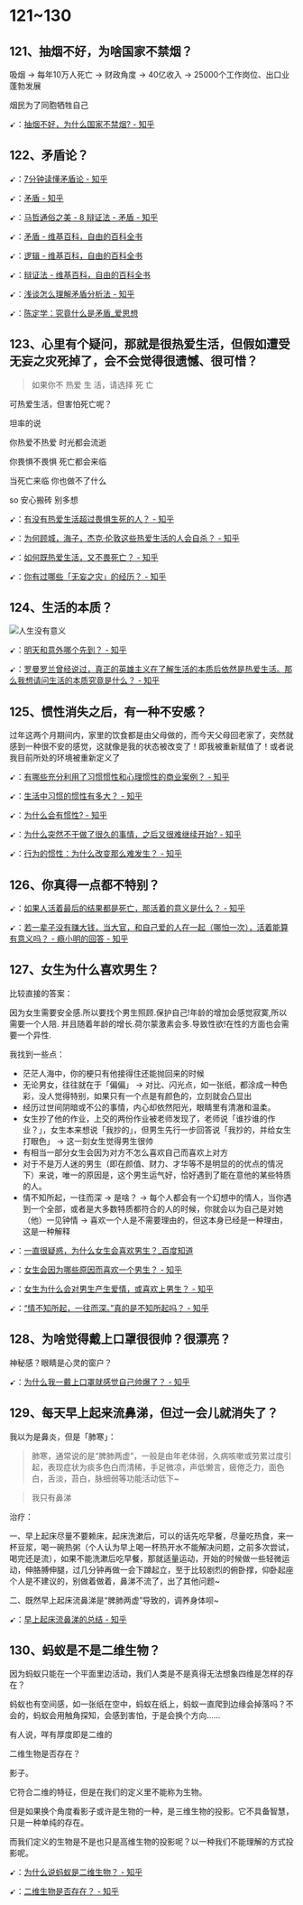 # 121~130

## 121、抽烟不好，为啥国家不禁烟？

吸烟 -> 每年10万人死亡 -> 财政角度 -> 40亿收入 -> 25000个工作岗位、出口业蓬勃发展

烟民为了同胞牺牲自己

➹：[抽烟不好，为什么国家不禁烟? - 知乎](https://www.zhihu.com/question/22079523)

## 122、矛盾论？

➹：[7分钟读懂矛盾论 - 知乎](https://zhuanlan.zhihu.com/p/52724855)

➹：[矛盾 - 知乎](https://www.zhihu.com/topic/19579185/hot)

➹：[马哲通俗之美 - 8 辩证法 - 矛盾 - 知乎](https://zhuanlan.zhihu.com/p/83955399)

➹：[矛盾 - 维基百科，自由的百科全书](https://zh.wikipedia.org/wiki/%E7%9F%9B%E7%9B%BE)

➹：[逻辑 - 维基百科，自由的百科全书](https://zh.wikipedia.org/wiki/%E9%80%BB%E8%BE%91#%E6%9C%AC%E8%B4%A8)

➹：[辩证法 - 维基百科，自由的百科全书](https://zh.wikipedia.org/wiki/%E8%BE%A9%E8%AF%81%E6%B3%95)

➹：[浅谈怎么理解矛盾分析法 - 知乎](https://zhuanlan.zhihu.com/p/37374816)

➹：[陈定学：究竟什么是矛盾_爱思想](http://www.aisixiang.com/data/51322.html)

## 123、心里有个疑问，那就是很热爱生活，但假如遭受无妄之灾死掉了，会不会觉得很遗憾、很可惜？

> 如果你不 热爱 生 活，请选择 死 亡

可热爱生活，但害怕死亡呢？

坦率的说

你热爱不热爱 时光都会流逝

你畏惧不畏惧 死亡都会来临

当死亡来临 你也做不了什么

so 安心搬砖 别多想

➹：[有没有热爱生活超过畏惧生死的人？ - 知乎](https://www.zhihu.com/question/287338071)

➹：[为何顾城，海子，杰克·伦敦这些热爱生活的人会自杀？ - 知乎](https://www.zhihu.com/question/40623908)

➹：[如何既热爱生活，又不畏死亡？ - 知乎](https://www.zhihu.com/question/329093008)

➹：[你有过哪些「无妄之灾」的经历？ - 知乎](https://www.zhihu.com/question/52537117)

## 124、生活的本质？

![人生没有意义](assets/img/2020-03-19-23-40-13.png)

➹：[明天和意外哪个先到？ - 知乎](https://www.zhihu.com/question/31429186)

➹：[罗曼罗兰曾经说过，真正的英雄主义在了解生活的本质后依然是热爱生活。那么我想请问生活的本质究竟是什么？ - 知乎](https://www.zhihu.com/question/303888583)

## 125、惯性消失之后，有一种不安感？

过年这两个月期间内，家里的饮食都是由父母做的，而今天父母回老家了，突然就感到一种很不安的感觉，这就像是我的状态被改变了！即我被重新赋值了！或者说我目前所处的环境被重新定义了

➹：[有哪些充分利用了习惯惯性和心理惯性的商业案例？ - 知乎](https://www.zhihu.com/question/27133969)

➹：[生活中习惯的惯性有多大？ - 知乎](https://www.zhihu.com/question/371056088)

➹：[为什么会有惯性? - 知乎](https://www.zhihu.com/question/28236884)

➹：[为什么突然不干做了很久的事情，之后又很难继续开始? - 知乎](https://www.zhihu.com/question/328430161)

➹：[行为的惯性：为什么改变那么难发生？ - 知乎](https://zhuanlan.zhihu.com/p/25625253)

## 126、你真得一点都不特别？

➹：[如果人活着最后的结果都是死亡，那活着的意义是什么？ - 知乎](https://www.zhihu.com/question/26841998)

➹：[若一辈子没有赚大钱，当大官，和自己爱的人在一起（哪怕一次），活着能算有意义吗？ - 瘾小明的回答 - 知乎](https://www.zhihu.com/question/24561532/answer/28240920)

## 127、女生为什么喜欢男生？

比较直接的答案：

因为女生需要安全感.所以要找个男生照顾.保护自己!年龄的增加会感觉寂寞,所以需要一个人陪. 并且随着年龄的增长.荷尔蒙激素会多.导致性欲!在性的方面也会需要一个异性.

我找到一些点：

- 茫茫人海中，你的梗只有他接得住还能抛回来的时候
- 无论男女，往往就在于「偏偏」 -> 对比、闪光点，如一张纸，都涂成一种色彩，没人觉得特别，如果只有一个点是有颜色的，立刻就会凸显出
- 经历过世间阴暗或不公的事情，内心却依然阳光，眼睛里有清澈和温柔。
- 女生抄了他的作业，上交的两份作业被老师发现了，老师说「谁抄谁的作业？」，女生本来想说「我抄的」，但男生先行一步回答说「我抄的，并给女生打眼色」 -> 这一刻女生觉得男生很帅
- 有相当一部分女生会因为对方不怎么喜欢自己而喜欢上对方
- 对于不是万人迷的男生（即在颜值、财力、才华等不是明显的的优点的情况下）来说，唯一的原因是，这个男生运气好，恰好遇到了能在意他的某些特质的人。
- 情不知所起，一往而深 -> 是啥？ -> 每个人都会有一个幻想中的情人，当你遇到一个全部，或者是大多数特质都符合的人的时候，你就会以为自己是对她（他）一见钟情 -> 喜欢一个人是不需要理由的，但这本身已经是一种理由，这是一种解释


➹：[一直很疑惑，为什么女生会喜欢男生？_百度知道](https://zhidao.baidu.com/question/236983312.html)

➹：[女生会因为哪些原因而喜欢一个男生？ - 知乎](https://www.zhihu.com/question/27045788)

➹：[女生为什么会对男生产生爱情，或喜欢上男生？ - 知乎](https://www.zhihu.com/question/39248274)

➹：[“情不知所起，一往而深。”真的是不知所起吗？ - 知乎](https://www.zhihu.com/question/23790939)

## 128、为啥觉得戴上口罩很很帅？很漂亮？

神秘感？眼睛是心灵的窗户？

➹：[为什么我一戴上口罩就感觉自己帅爆了？ - 知乎](https://www.zhihu.com/question/26688903)

## 129、每天早上起来流鼻涕，但过一会儿就消失了？

我以为是鼻炎，但是「肺寒」：

> 肺寒，通常说的是“脾肺两虚”，一般是由年老体弱，久病咳嗽或劳累过度引起，表现症状为痰多色白而清稀，手足微凉，声低懒言，疲倦乏力，面色白，舌淡，苔白，脉细弱等功能活动低下~

> 我只有鼻涕

治疗：

一、早上起床尽量不要赖床，起床洗漱后，可以的话先吃早餐，尽量吃热食，来一杯豆浆，喝一碗热粥（个人认为早上喝一杯热开水不能解决问题，之前多次尝试，喝完还是流），如果不能洗漱后吃早餐，那就适量运动，开始的时候做一些轻微运动，伸胳膊伸腿，过几分钟再做一会下蹲起立，至于比较剧烈的俯卧撑，仰卧起座个人是不建议的，别做着做着，鼻涕不流了，出了其他问题~

二、既然早上起床流鼻涕是“脾肺两虚”导致的，调养身体呗~

➹：[早上起床流鼻涕的总结 - 知乎](https://zhuanlan.zhihu.com/p/83566359)

## 130、蚂蚁是不是二维生物？

因为蚂蚁只能在一个平面里边活动，我们人类是不是真得无法想象四维是怎样的存在？

蚂蚁也有空间感，如一张纸在空中，蚂蚁在纸上，蚂蚁一直爬到边缘会掉落吗？不会的，蚂蚁会用触角探知，会感到害怕，于是会换个方向……

有人说，咩有厚度即是二维的

二维生物是否存在？

影子。

它符合二维的特征，但是在我们的定义里不能称为生物。

但是如果换个角度看影子或许是生物的一种，是三维生物的投影。它不具备智慧，只是一种单纯的存在。

而我们定义的生物是不是也只是高维生物的投影呢？以一种我们不能理解的方式投影呢。


➹：[为什么说蚂蚁是二维生物？ - 知乎](https://www.zhihu.com/question/20536952)

➹：[二维生物是否存在？ - 知乎](https://www.zhihu.com/question/26793525)
